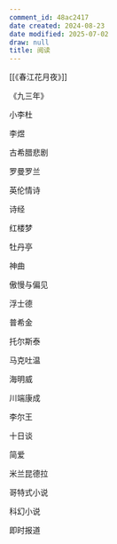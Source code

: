```yaml
---
comment_id: 48ac2417
date created: 2024-08-23
date modified: 2025-07-02
draw: null
title: 阅读
---
```

[[《春江花月夜》]]

《九三年》

小李杜

李煜

古希腊悲剧

罗曼罗兰

英伦情诗

诗经

红楼梦

牡丹亭

神曲

傲慢与偏见

浮士德

普希金

托尔斯泰

马克吐温

海明威

川端康成

李尔王

十日谈

简爱

米兰昆德拉

哥特式小说

科幻小说

即时报道

